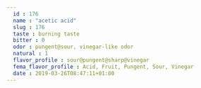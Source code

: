 ```yaml
---
  id : 176
  name : "acetic acid"
  slug : 176
  taste : burning taste
  bitter : 0
  odor : pungent@sour, vinegar-like odor
  natural : 1
  flavor_profile : sour@pungent@sharp@vinegar
  fema_flavor_profile : Acid, Fruit, Pungent, Sour, Vinegar
  date : 2019-03-26T08:47:11+01:00
---
```




